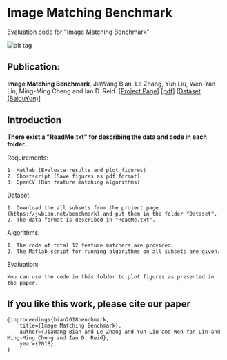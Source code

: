 # Image Matching Benchmark
Evaluation code for "Image Matching Benchmark"

![alt tag](https://jwbian.net/wp-content/uploads/2017/09/Pipeline.png)

## Publication:

**Image Matching Benchmark**, JiaWang Bian, Le Zhang, Yun Liu, Wen-Yan Lin, Ming-Ming Cheng and Ian D. Reid.
[[Project Page](http://jwbian.net/benchmark)] [[pdf](https://arxiv.org/abs/1709.03917)] [[Dataset (BaiduYun)](http://pan.baidu.com/s/1c22HIFI)]


## Introduction

**There exist a "ReadMe.txt" for describing the data and code in each folder.**

Requirements:

	1. Matlab (Evaluate results and plot figures)
	2. Ghostscript (Save figures as pdf format)
	3. OpenCV (Run feature matching algorithms)
 
Dataset:
	
	1. Download the all subsets from the project page (https://jwbian.net/benchmark) and put them in the folder "Dataset".
	2. The data format is described in "ReadMe.txt".
    
Algorithms:
	
	1. The code of total 12 feature matchers are provided.
	2. The Matlab script for running algorithms on all subsets are given.
    
Evaluation:
	
	You can use the code in this folder to plot figures as presented in the paper.
    

## If you like this work, please cite our paper
	@inproceedings{bian2018benchmark,
 	    title={Image Matching Benchmark},
	    author={JiaWang Bian and Le Zhang and Yun Liu and Wen-Yan Lin and Ming-Ming Cheng and Ian D. Reid},
	    year={2018}
	}



